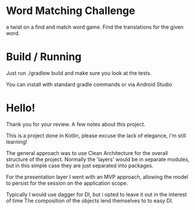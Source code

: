 # Word Matching Challenge
a twist on a find and match word game. Find the translations for the given word. 

# Build / Running
Just run ./gradlew build and make sure you look at the tests.

You can install with standard gradle commands or via Android Studio

# Hello!
Thank you for your review. 
A few notes about this project.

This is a project done in Kotlin, please excuse the lack of elegance, i'm still learning!

The general approach was to use Clean Architecture for the overall structure of the project.
Normally the 'layers' would be in separate modules, but in this simple case they are just separated into packages.

For the presentation layer I went with an MVP approach, allowing the model to persist for the session on the application scope.


Typically I would use dagger for DI, but i opted to leave it out in the interest of time 
The composition of the objects lend themselves to to easy DI.



